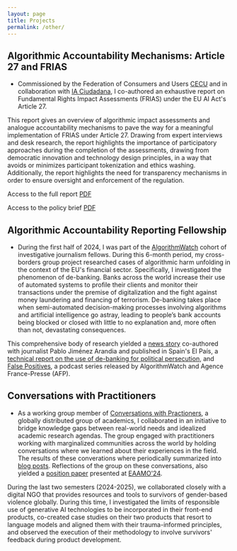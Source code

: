 ```yaml
---
layout: page
title: Projects
permalink: /other/
---
```


## Algorithmic Accountability Mechanisms: Article 27 and FRIAS

- Commissioned by the Federation of Consumers and Users [CECU](https://cecu.es/) and in collaboration with [IA Ciudadana](https://iaciudadana.org/), I co-authored an exhaustive report on Fundamental Rights Impact Assessments (FRIAS) under the EU AI Act's Article 27. 

This report gives an overview of algorithmic impact assessments and analogue accountability mechanisms to pave the way for a meaningful implementation of FRIAS under Article 27. Drawing from expert interviews and desk research, the report highlights the importance of participatory approaches during the completion of the assessments, drawing from democratic innovation and technology design principles, in a way that avoids or minimizes participant tokenization and ethics washing. Additionally, the report highlights the need for transparency mechanisms in order to ensure oversight and enforcement of the regulation. 

Access to the full report [PDF](https://cecu.es/wp-content/uploads/2025/09/Towards-a-meaningful-implementation-of-Article-27-under-the-IAACT.pdf) 

Access to the policy brief [PDF](https://cecu.es/wp-content/uploads/2025/09/POLICY-BRIEF_ENGLISH.pdf)


## Algorithmic Accountability Reporting Fellowship

- During the first half of 2024, I was part of the [AlgorithmWatch](https://algorithmwatch.org) cohort of investigative journalism fellows. During this 6-month period, my cross-borders group project researched cases of algorithmic harm unfolding in the context of the EU's financial sector. Specifically, I investigated the phenomenon of de-banking. Banks across the world increase their use of automated systems to profile their clients and monitor their transactions under the premise of digitalization and the fight against money laundering and financing of terrorism. De-banking takes place when semi-automated decision-making processes involving algorithms and artificial intelligence go astray, leading to people’s bank accounts being blocked or closed with little to no explanation and, more often than not, devastating consequences. 

This comprehensive body of research yielded a [news story](https://elpais.com/tecnologia/2024-09-24/cuando-un-algoritmo-dicta-erroneamente-el-bloqueo-de-tu-cuenta-bancaria.html) co-authored with journalist Pablo Jiménez Arandia and published in Spain's El País, a [technical report on the use of de-banking for political persecution](https://www.institude.org/report/weaponizing-financial-systems-erdogans-transnational-repression-to-muzzle-dissidents-abroad), and [False Positives](https://algorithmwatch.org/en/false-positives/), a podcast series released by AlgorithmWatch and Agence France-Presse (AFP). 


## Conversations with Practitioners

- As a working group member of [Conversations with Practioners](https://bridges.eaamo.org/working_groups/conversations-with-practitioners/), a globally distributed group of academics, I collaborated in an initiative to bridge knowledge gaps between real-world needs and idealized academic research agendas. The group engaged with practitioners working with marginalized communities across the world by holding conversations where we learned about their experiences in the field. The results of these converations where periodically summarized into [blog posts](https://medium.com/eaamo/interview-with-ivana-feldfeber-f6f22f809ef2). Reflections of the group on these conversations, also yielded a [position paper](https://doi.org/10.1145/3689904.3694705) presented at [EAAMO'24](https://conference2024.eaamo.org/conference_information/accepted_papers/). 

During the last two semesters (2024-2025), we collaborated closely with a digital NGO that provides resources and tools to survivors of gender-based violence globally. During this time, I investigated the limits of responsible use of generative AI technologies to be incorporated in their front-end products, co-created case studies on their two products that resort to language models and aligned them with their trauma-informed principles, and observed the execution of their methodology to involve survivors' feedback during product development. 


  
